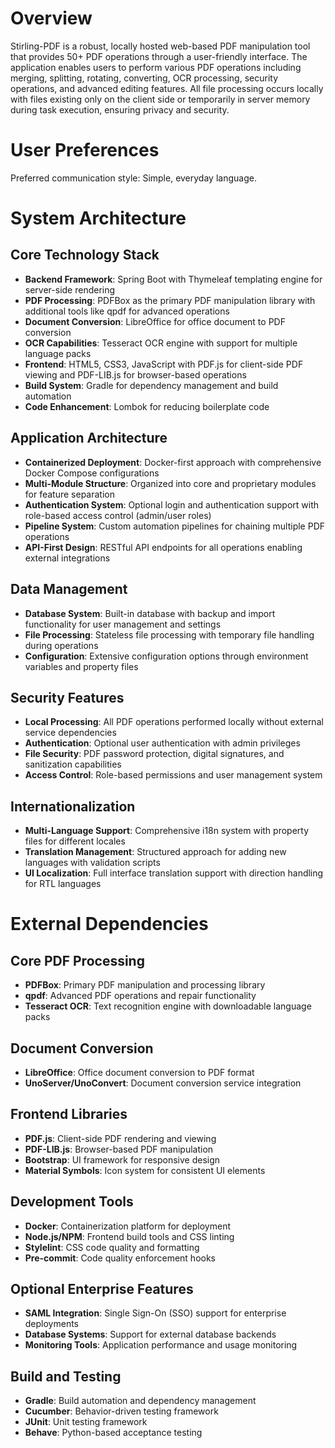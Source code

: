 # Overview

Stirling-PDF is a robust, locally hosted web-based PDF manipulation tool that provides 50+ PDF operations through a user-friendly interface. The application enables users to perform various PDF operations including merging, splitting, rotating, converting, OCR processing, security operations, and advanced editing features. All file processing occurs locally with files existing only on the client side or temporarily in server memory during task execution, ensuring privacy and security.

# User Preferences

Preferred communication style: Simple, everyday language.

# System Architecture

## Core Technology Stack
- **Backend Framework**: Spring Boot with Thymeleaf templating engine for server-side rendering
- **PDF Processing**: PDFBox as the primary PDF manipulation library with additional tools like qpdf for advanced operations
- **Document Conversion**: LibreOffice for office document to PDF conversion
- **OCR Capabilities**: Tesseract OCR engine with support for multiple language packs
- **Frontend**: HTML5, CSS3, JavaScript with PDF.js for client-side PDF viewing and PDF-LIB.js for browser-based operations
- **Build System**: Gradle for dependency management and build automation
- **Code Enhancement**: Lombok for reducing boilerplate code

## Application Architecture
- **Containerized Deployment**: Docker-first approach with comprehensive Docker Compose configurations
- **Multi-Module Structure**: Organized into core and proprietary modules for feature separation
- **Authentication System**: Optional login and authentication support with role-based access control (admin/user roles)
- **Pipeline System**: Custom automation pipelines for chaining multiple PDF operations
- **API-First Design**: RESTful API endpoints for all operations enabling external integrations

## Data Management
- **Database System**: Built-in database with backup and import functionality for user management and settings
- **File Processing**: Stateless file processing with temporary file handling during operations
- **Configuration**: Extensive configuration options through environment variables and property files

## Security Features
- **Local Processing**: All PDF operations performed locally without external service dependencies
- **Authentication**: Optional user authentication with admin privileges
- **File Security**: PDF password protection, digital signatures, and sanitization capabilities
- **Access Control**: Role-based permissions and user management system

## Internationalization
- **Multi-Language Support**: Comprehensive i18n system with property files for different locales
- **Translation Management**: Structured approach for adding new languages with validation scripts
- **UI Localization**: Full interface translation support with direction handling for RTL languages

# External Dependencies

## Core PDF Processing
- **PDFBox**: Primary PDF manipulation and processing library
- **qpdf**: Advanced PDF operations and repair functionality
- **Tesseract OCR**: Text recognition engine with downloadable language packs

## Document Conversion
- **LibreOffice**: Office document conversion to PDF format
- **UnoServer/UnoConvert**: Document conversion service integration

## Frontend Libraries
- **PDF.js**: Client-side PDF rendering and viewing
- **PDF-LIB.js**: Browser-based PDF manipulation
- **Bootstrap**: UI framework for responsive design
- **Material Symbols**: Icon system for consistent UI elements

## Development Tools
- **Docker**: Containerization platform for deployment
- **Node.js/NPM**: Frontend build tools and CSS linting
- **Stylelint**: CSS code quality and formatting
- **Pre-commit**: Code quality enforcement hooks

## Optional Enterprise Features
- **SAML Integration**: Single Sign-On (SSO) support for enterprise deployments
- **Database Systems**: Support for external database backends
- **Monitoring Tools**: Application performance and usage monitoring

## Build and Testing
- **Gradle**: Build automation and dependency management
- **Cucumber**: Behavior-driven testing framework
- **JUnit**: Unit testing framework
- **Behave**: Python-based acceptance testing